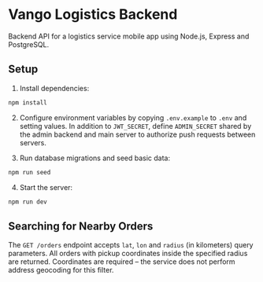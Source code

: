 # Vango Logistics Backend

Backend API for a logistics service mobile app using Node.js, Express and PostgreSQL.

## Setup

1. Install dependencies:
```bash
npm install
```

2. Configure environment variables by copying `.env.example` to `.env` and setting values. In addition to `JWT_SECRET`, define `ADMIN_SECRET` shared by the admin backend and main server to authorize push requests between servers.

3. Run database migrations and seed basic data:
```bash
npm run seed
```

4. Start the server:
```bash
npm run dev
```

## Searching for Nearby Orders

The `GET /orders` endpoint accepts `lat`, `lon` and `radius` (in
kilometers) query parameters. All orders with pickup coordinates inside
the specified radius are returned. Coordinates are required – the
service does not perform address geocoding for this filter.


